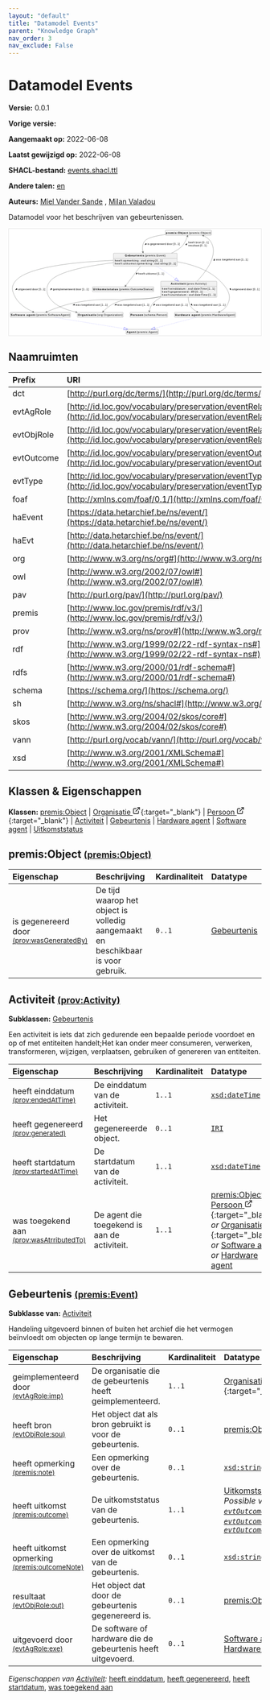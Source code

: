 ```yaml
---
layout: "default"
title: "Datamodel Events"
parent: "Knowledge Graph"
nav_order: 3
nav_exclude: False
---
```

<svg xmlns="http://www.w3.org/2000/svg" style="display: none;"><symbol id="svg-external-link" width="24" height="24" viewBox="0 0 24 24" fill="none" stroke="currentColor" stroke-width="2" stroke-linecap="round" stroke-linejoin="round" class="feather feather-external-link"><title id="svg-external-link-title">(external link)</title><path d="M18 13v6a2 2 0 0 1-2 2H5a2 2 0 0 1-2-2V8a2 2 0 0 1 2-2h6"></path><polyline points="15 3 21 3 21 9"></polyline><line x1="10" y1="14" x2="21" y2="3"></line> </symbol></svg>

Datamodel Events
====================

**Versie:** 0.0.1

**Vorige versie:** 

**Aangemaakt op:** 2022-06-08

**Laatst gewijzigd op:** 2022-06-08

**SHACL-bestand:** [events.shacl.ttl](events.shacl.ttl)

**Andere talen:**
[en](../en)

**Auteurs:**
[Miel Vander Sande](mailto:miel.vandersande@meemoo.be)
, [Milan Valadou](mailto:milan.valadou@meemoo.be)


Datamodel voor het beschrijven van gebeurtenissen.

<div class="wrap">
  <div class="zoom">
  <svg xmlns="http://www.w3.org/2000/svg" xmlns:xlink="http://www.w3.org/1999/xlink" contentStyleType="text/css" preserveAspectRatio="none" version="1.1" viewBox="0 0 1298 548" zoomAndPan="magnify"><defs/><g><a href="#premis%3AObject" target="_top" title="#premis%3AObject" xlink:actuate="onRequest" xlink:href="#premis%3AObject" xlink:show="new" xlink:title="#premis%3AObject" xlink:type="simple"><g id="elem_premis_Object"><rect codeLine="15" fill="#F1F1F1" height="26.2969" id="premis_Object" rx="3.5" ry="3.5" style="stroke:#181818;stroke-width:0.5;" width="238" x="805" y="7"/><text fill="#000000" font-family="sans-serif" font-size="14" font-weight="bold" lengthAdjust="spacing" textLength="114" x="808" y="24.9951">premis:Object</text><text fill="#000000" font-family="sans-serif" font-size="14" lengthAdjust="spacing" textLength="114" x="926" y="24.9951">(premis:Object)</text></g></a><a href="../../organization/nl#org%3AOrganization" target="_top" title="../../organization/nl#org%3AOrganization" xlink:actuate="onRequest" xlink:href="../../organization/nl#org%3AOrganization" xlink:show="new" xlink:title="../../organization/nl#org%3AOrganization" xlink:type="simple"><g id="elem_org_Organization"><rect codeLine="16" fill="#F1F1F1" height="26.2969" id="org_Organization" rx="3.5" ry="3.5" style="stroke:#181818;stroke-width:0.5;" width="236" x="352" y="429"/><text fill="#000000" font-family="sans-serif" font-size="14" font-weight="bold" lengthAdjust="spacing" textLength="95" x="355" y="446.9951">Organisatie</text><text fill="#000000" font-family="sans-serif" font-size="14" lengthAdjust="spacing" textLength="131" x="454" y="446.9951">(org:Organization)</text></g></a><a href="../../organization/nl#schema%3APerson" target="_top" title="../../organization/nl#schema%3APerson" xlink:actuate="onRequest" xlink:href="../../organization/nl#schema%3APerson" xlink:show="new" xlink:title="../../organization/nl#schema%3APerson" xlink:type="simple"><g id="elem_schema_Person"><rect codeLine="17" fill="#F1F1F1" height="26.2969" id="schema_Person" rx="3.5" ry="3.5" style="stroke:#181818;stroke-width:0.5;" width="194" x="623" y="429"/><text fill="#000000" font-family="sans-serif" font-size="14" font-weight="bold" lengthAdjust="spacing" textLength="65" x="626" y="446.9951">Persoon</text><text fill="#000000" font-family="sans-serif" font-size="14" lengthAdjust="spacing" textLength="119" x="695" y="446.9951">(schema:Person)</text></g></a><a href="#prov%3AActivity" target="_top" title="#prov%3AActivity" xlink:actuate="onRequest" xlink:href="#prov%3AActivity" xlink:show="new" xlink:title="#prov%3AActivity" xlink:type="simple"><g id="elem_prov_Activity"><rect codeLine="20" fill="#F1F1F1" height="83.1875" id="prov_Activity" rx="3.5" ry="3.5" style="stroke:#181818;stroke-width:0.5;" width="289" x="781.5" y="269"/><text fill="#000000" font-family="sans-serif" font-size="14" font-weight="bold" lengthAdjust="spacing" textLength="77" x="833.5" y="286.9951">Activiteit</text><text fill="#000000" font-family="sans-serif" font-size="14" lengthAdjust="spacing" textLength="104" x="914.5" y="286.9951">(prov:Activity)</text><line style="stroke:#181818;stroke-width:0.5;" x1="782.5" x2="1069.5" y1="295.2969" y2="295.2969"/><text fill="#000000" font-family="sans-serif" font-size="14" lengthAdjust="spacing" textLength="40" x="787.5" y="312.292">heeft</text><text fill="#000000" font-family="sans-serif" font-size="14" lengthAdjust="spacing" textLength="4" x="827.5" y="312.292"> </text><text fill="#000000" font-family="sans-serif" font-size="14" lengthAdjust="spacing" textLength="77" x="831.5" y="312.292">einddatum</text><text fill="#000000" font-family="sans-serif" font-size="14" lengthAdjust="spacing" textLength="4" x="908.5" y="312.292"> </text><text fill="#000000" font-family="sans-serif" font-size="14" lengthAdjust="spacing" textLength="5" x="912.5" y="312.292">:</text><text fill="#000000" font-family="sans-serif" font-size="14" lengthAdjust="spacing" textLength="4" x="917.5" y="312.292"> </text><text fill="#000000" font-family="sans-serif" font-size="14" font-style="italic" lengthAdjust="spacing" textLength="97" x="921.5" y="312.292">xsd:dateTime</text><text fill="#000000" font-family="sans-serif" font-size="14" lengthAdjust="spacing" textLength="4" x="1018.5" y="312.292"> </text><text fill="#000000" font-family="sans-serif" font-size="14" lengthAdjust="spacing" textLength="38" x="1022.5" y="312.292">[1..1]</text><text fill="#000000" font-family="sans-serif" font-size="14" lengthAdjust="spacing" textLength="40" x="787.5" y="328.5889">heeft</text><text fill="#000000" font-family="sans-serif" font-size="14" lengthAdjust="spacing" textLength="4" x="827.5" y="328.5889"> </text><text fill="#000000" font-family="sans-serif" font-size="14" lengthAdjust="spacing" textLength="93" x="831.5" y="328.5889">gegenereerd</text><text fill="#000000" font-family="sans-serif" font-size="14" lengthAdjust="spacing" textLength="4" x="924.5" y="328.5889"> </text><text fill="#000000" font-family="sans-serif" font-size="14" lengthAdjust="spacing" textLength="5" x="928.5" y="328.5889">:</text><text fill="#000000" font-family="sans-serif" font-size="14" lengthAdjust="spacing" textLength="4" x="933.5" y="328.5889"> </text><text fill="#000000" font-family="sans-serif" font-size="14" font-style="italic" lengthAdjust="spacing" textLength="18" x="937.5" y="328.5889">IRI</text><text fill="#000000" font-family="sans-serif" font-size="14" lengthAdjust="spacing" textLength="4" x="955.5" y="328.5889"> </text><text fill="#000000" font-family="sans-serif" font-size="14" lengthAdjust="spacing" textLength="38" x="959.5" y="328.5889">[0..1]</text><text fill="#000000" font-family="sans-serif" font-size="14" lengthAdjust="spacing" textLength="40" x="787.5" y="344.8857">heeft</text><text fill="#000000" font-family="sans-serif" font-size="14" lengthAdjust="spacing" textLength="4" x="827.5" y="344.8857"> </text><text fill="#000000" font-family="sans-serif" font-size="14" lengthAdjust="spacing" textLength="81" x="831.5" y="344.8857">startdatum</text><text fill="#000000" font-family="sans-serif" font-size="14" lengthAdjust="spacing" textLength="4" x="912.5" y="344.8857"> </text><text fill="#000000" font-family="sans-serif" font-size="14" lengthAdjust="spacing" textLength="5" x="916.5" y="344.8857">:</text><text fill="#000000" font-family="sans-serif" font-size="14" lengthAdjust="spacing" textLength="4" x="921.5" y="344.8857"> </text><text fill="#000000" font-family="sans-serif" font-size="14" font-style="italic" lengthAdjust="spacing" textLength="97" x="925.5" y="344.8857">xsd:dateTime</text><text fill="#000000" font-family="sans-serif" font-size="14" lengthAdjust="spacing" textLength="4" x="1022.5" y="344.8857"> </text><text fill="#000000" font-family="sans-serif" font-size="14" lengthAdjust="spacing" textLength="38" x="1026.5" y="344.8857">[1..1]</text></g></a><a href="#premis%3AEvent" target="_top" title="#premis%3AEvent" xlink:actuate="onRequest" xlink:href="#premis%3AEvent" xlink:show="new" xlink:title="#premis%3AEvent" xlink:type="simple"><g id="elem_premis_Event"><rect codeLine="19" fill="#F1F1F1" height="66.8906" id="premis_Event" rx="3.5" ry="3.5" style="stroke:#181818;stroke-width:0.5;" width="328" x="538" y="125"/><text fill="#000000" font-family="sans-serif" font-size="14" font-weight="bold" lengthAdjust="spacing" textLength="98" x="597.5" y="142.9951">Gebeurtenis</text><text fill="#000000" font-family="sans-serif" font-size="14" lengthAdjust="spacing" textLength="107" x="699.5" y="142.9951">(premis:Event)</text><line style="stroke:#181818;stroke-width:0.5;" x1="539" x2="865" y1="151.2969" y2="151.2969"/><text fill="#000000" font-family="sans-serif" font-size="14" lengthAdjust="spacing" textLength="40" x="544" y="168.292">heeft</text><text fill="#000000" font-family="sans-serif" font-size="14" lengthAdjust="spacing" textLength="4" x="584" y="168.292"> </text><text fill="#000000" font-family="sans-serif" font-size="14" lengthAdjust="spacing" textLength="79" x="588" y="168.292">opmerking</text><text fill="#000000" font-family="sans-serif" font-size="14" lengthAdjust="spacing" textLength="4" x="667" y="168.292"> </text><text fill="#000000" font-family="sans-serif" font-size="14" lengthAdjust="spacing" textLength="5" x="671" y="168.292">:</text><text fill="#000000" font-family="sans-serif" font-size="14" lengthAdjust="spacing" textLength="4" x="676" y="168.292"> </text><text fill="#000000" font-family="sans-serif" font-size="14" font-style="italic" lengthAdjust="spacing" textLength="69" x="680" y="168.292">xsd:string</text><text fill="#000000" font-family="sans-serif" font-size="14" lengthAdjust="spacing" textLength="4" x="749" y="168.292"> </text><text fill="#000000" font-family="sans-serif" font-size="14" lengthAdjust="spacing" textLength="38" x="753" y="168.292">[0..1]</text><text fill="#000000" font-family="sans-serif" font-size="14" lengthAdjust="spacing" textLength="40" x="544" y="184.5889">heeft</text><text fill="#000000" font-family="sans-serif" font-size="14" lengthAdjust="spacing" textLength="4" x="584" y="184.5889"> </text><text fill="#000000" font-family="sans-serif" font-size="14" lengthAdjust="spacing" textLength="65" x="588" y="184.5889">uitkomst</text><text fill="#000000" font-family="sans-serif" font-size="14" lengthAdjust="spacing" textLength="4" x="653" y="184.5889"> </text><text fill="#000000" font-family="sans-serif" font-size="14" lengthAdjust="spacing" textLength="79" x="657" y="184.5889">opmerking</text><text fill="#000000" font-family="sans-serif" font-size="14" lengthAdjust="spacing" textLength="4" x="736" y="184.5889"> </text><text fill="#000000" font-family="sans-serif" font-size="14" lengthAdjust="spacing" textLength="5" x="740" y="184.5889">:</text><text fill="#000000" font-family="sans-serif" font-size="14" lengthAdjust="spacing" textLength="4" x="745" y="184.5889"> </text><text fill="#000000" font-family="sans-serif" font-size="14" font-style="italic" lengthAdjust="spacing" textLength="69" x="749" y="184.5889">xsd:string</text><text fill="#000000" font-family="sans-serif" font-size="14" lengthAdjust="spacing" textLength="4" x="818" y="184.5889"> </text><text fill="#000000" font-family="sans-serif" font-size="14" lengthAdjust="spacing" textLength="38" x="822" y="184.5889">[0..1]</text></g></a><a href="#premis%3AHardwareAgent" target="_top" title="#premis%3AHardwareAgent" xlink:actuate="onRequest" xlink:href="#premis%3AHardwareAgent" xlink:show="new" xlink:title="#premis%3AHardwareAgent" xlink:type="simple"><g id="elem_premis_HardwareAgent"><rect codeLine="21" fill="#F1F1F1" height="26.2969" id="premis_HardwareAgent" rx="3.5" ry="3.5" style="stroke:#181818;stroke-width:0.5;" width="315" x="852.5" y="429"/><text fill="#000000" font-family="sans-serif" font-size="14" font-weight="bold" lengthAdjust="spacing" textLength="129" x="855.5" y="446.9951">Hardware agent</text><text fill="#000000" font-family="sans-serif" font-size="14" lengthAdjust="spacing" textLength="176" x="988.5" y="446.9951">(premis:HardwareAgent)</text></g></a><a href="#premis%3AAgent" target="_top" title="#premis%3AAgent" xlink:actuate="onRequest" xlink:href="#premis%3AAgent" xlink:show="new" xlink:title="#premis%3AAgent" xlink:type="simple"><g id="elem_premis_Agent"><rect codeLine="24" fill="#F1F1F1" height="26.2969" id="premis_Agent" rx="3.5" ry="3.5" style="stroke:#181818;stroke-width:0.5;" width="167" x="602.5" y="516"/><text fill="#000000" font-family="sans-serif" font-size="14" font-weight="bold" lengthAdjust="spacing" textLength="48" x="605.5" y="533.9951">Agent</text><text fill="#000000" font-family="sans-serif" font-size="14" lengthAdjust="spacing" textLength="109" x="657.5" y="533.9951">(premis:Agent)</text></g></a><a href="#premis%3ASoftwareAgent" target="_top" title="#premis%3ASoftwareAgent" xlink:actuate="onRequest" xlink:href="#premis%3ASoftwareAgent" xlink:show="new" xlink:title="#premis%3ASoftwareAgent" xlink:type="simple"><g id="elem_premis_SoftwareAgent"><rect codeLine="23" fill="#F1F1F1" height="26.2969" id="premis_SoftwareAgent" rx="3.5" ry="3.5" style="stroke:#181818;stroke-width:0.5;" width="310" x="7" y="429"/><text fill="#000000" font-family="sans-serif" font-size="14" font-weight="bold" lengthAdjust="spacing" textLength="126" x="10" y="446.9951">Software agent</text><text fill="#000000" font-family="sans-serif" font-size="14" lengthAdjust="spacing" textLength="174" x="140" y="446.9951">(premis:SoftwareAgent)</text></g></a><a href="#premis%3AOutcomeStatus" target="_top" title="#premis%3AOutcomeStatus" xlink:actuate="onRequest" xlink:href="#premis%3AOutcomeStatus" xlink:show="new" xlink:title="#premis%3AOutcomeStatus" xlink:type="simple"><g id="elem_premis_OutcomeStatus"><rect codeLine="25" fill="#F1F1F1" height="26.2969" id="premis_OutcomeStatus" rx="3.5" ry="3.5" style="stroke:#181818;stroke-width:0.5;" width="316" x="430" y="297.5"/><text fill="#000000" font-family="sans-serif" font-size="14" font-weight="bold" lengthAdjust="spacing" textLength="129" x="433" y="315.4951">Uitkomststatus</text><text fill="#000000" font-family="sans-serif" font-size="14" lengthAdjust="spacing" textLength="177" x="566" y="315.4951">(premis:OutcomeStatus)</text></g></a><g id="link_premis_Object_premis_Event"><path codeLine="28" d="M804.936,29.548 C758.664,35.567 713.314,45.767 699,63 C686.25,78.351 686.286,100.433 689.84,119.391 " fill="none" id="premis_Object-to-premis_Event" style="stroke:#454645;stroke-width:1.0;"/><polygon fill="#454645" points="690.927,124.648,693.0212,115.0244,689.9143,119.7516,685.187,116.6447,690.927,124.648" style="stroke:#454645;stroke-width:1.0;"/><polygon fill="#000000" points="700.0586,82.143,708.997,78.8941,705.3803,74.2607,700.0586,82.143" style="stroke:#000000;stroke-width:1.0;"/><text fill="#000000" font-family="sans-serif" font-size="13" lengthAdjust="spacing" textLength="10" x="713" y="83.5669">is</text><text fill="#000000" font-family="sans-serif" font-size="13" lengthAdjust="spacing" textLength="4" x="723" y="83.5669"> </text><text fill="#000000" font-family="sans-serif" font-size="13" lengthAdjust="spacing" textLength="82" x="727" y="83.5669">gegenereerd</text><text fill="#000000" font-family="sans-serif" font-size="13" lengthAdjust="spacing" textLength="4" x="809" y="83.5669"> </text><text fill="#000000" font-family="sans-serif" font-size="13" lengthAdjust="spacing" textLength="29" x="813" y="83.5669">door</text><text fill="#000000" font-family="sans-serif" font-size="13" lengthAdjust="spacing" textLength="4" x="842" y="83.5669"> </text><text fill="#000000" font-family="sans-serif" font-size="13" lengthAdjust="spacing" textLength="34" x="846" y="83.5669">[0..1]</text></g><g id="link_premis_Event_premis_Object"><path codeLine="52" d="M836.866,124.823 C854.216,116.906 870.838,107.109 885,95 C902.705,79.861 913.534,54.641 919.153,37.916 " fill="none" id="premis_Event-to-premis_Object" style="stroke:#454645;stroke-width:1.0;"/><polygon fill="#454645" points="920.732,33.019,914.1632,40.3573,919.1977,37.7778,921.7772,42.8122,920.732,33.019" style="stroke:#454645;stroke-width:1.0;"/><polygon fill="#000000" points="917.4377,75.5021,909.0847,80.0495,913.3529,84.0908,917.4377,75.5021" style="stroke:#000000;stroke-width:1.0;"/><text fill="#000000" font-family="sans-serif" font-size="13" lengthAdjust="spacing" textLength="34" x="923" y="76.0669">heeft</text><text fill="#000000" font-family="sans-serif" font-size="13" lengthAdjust="spacing" textLength="4" x="957" y="76.0669"> </text><text fill="#000000" font-family="sans-serif" font-size="13" lengthAdjust="spacing" textLength="29" x="961" y="76.0669">bron</text><text fill="#000000" font-family="sans-serif" font-size="13" lengthAdjust="spacing" textLength="4" x="990" y="76.0669"> </text><text fill="#000000" font-family="sans-serif" font-size="13" lengthAdjust="spacing" textLength="34" x="994" y="76.0669">[0..1]</text><text fill="#000000" font-family="sans-serif" font-size="13" lengthAdjust="spacing" textLength="57" x="923" y="91.1997">resultaat</text><text fill="#000000" font-family="sans-serif" font-size="13" lengthAdjust="spacing" textLength="4" x="980" y="91.1997"> </text><text fill="#000000" font-family="sans-serif" font-size="13" lengthAdjust="spacing" textLength="34" x="984" y="91.1997">[0..1]</text></g><g id="link_prov_Activity_org_Organization"><path codeLine="39" d="M781.312,348.306 C775.137,349.606 769.013,350.845 763,352 C666.523,370.538 634.31,343.325 544,382 C520.806,391.933 498.811,411.179 484.922,424.991 " fill="none" id="prov_Activity-to-org_Organization" style="stroke:#454645;stroke-width:1.0;"/><polygon fill="#454645" points="481.226,428.73,490.3982,425.1425,484.7415,425.1745,484.7095,419.5178,481.226,428.73" style="stroke:#454645;stroke-width:1.0;"/><polygon fill="#000000" points="544.1594,391.8188,553.6523,392.3984,552.18,386.7079,544.1594,391.8188" style="stroke:#000000;stroke-width:1.0;"/><text fill="#000000" font-family="sans-serif" font-size="13" lengthAdjust="spacing" textLength="26" x="558" y="395.0669">was</text><text fill="#000000" font-family="sans-serif" font-size="13" lengthAdjust="spacing" textLength="4" x="584" y="395.0669"> </text><text fill="#000000" font-family="sans-serif" font-size="13" lengthAdjust="spacing" textLength="68" x="588" y="395.0669">toegekend</text><text fill="#000000" font-family="sans-serif" font-size="13" lengthAdjust="spacing" textLength="4" x="656" y="395.0669"> </text><text fill="#000000" font-family="sans-serif" font-size="13" lengthAdjust="spacing" textLength="24" x="660" y="395.0669">aan</text><text fill="#000000" font-family="sans-serif" font-size="13" lengthAdjust="spacing" textLength="4" x="684" y="395.0669"> </text><text fill="#000000" font-family="sans-serif" font-size="13" lengthAdjust="spacing" textLength="34" x="688" y="395.0669">[1..1]</text></g><g id="link_prov_Activity_premis_HardwareAgent"><path codeLine="40" d="M923.05,352.051 C923.75,367.828 926.977,385.353 936,399 C943.982,411.072 956.692,420.056 969.342,426.546 " fill="none" id="prov_Activity-to-premis_HardwareAgent" style="stroke:#454645;stroke-width:1.0;"/><polygon fill="#454645" points="973.991,428.826,967.671,421.2724,969.5016,426.6249,964.1491,428.4555,973.991,428.826" style="stroke:#454645;stroke-width:1.0;"/><polygon fill="#000000" points="943.639,394.8132,941.3612,385.5795,936.3688,388.6818,943.639,394.8132" style="stroke:#000000;stroke-width:1.0;"/><text fill="#000000" font-family="sans-serif" font-size="13" lengthAdjust="spacing" textLength="26" x="950" y="395.0669">was</text><text fill="#000000" font-family="sans-serif" font-size="13" lengthAdjust="spacing" textLength="4" x="976" y="395.0669"> </text><text fill="#000000" font-family="sans-serif" font-size="13" lengthAdjust="spacing" textLength="68" x="980" y="395.0669">toegekend</text><text fill="#000000" font-family="sans-serif" font-size="13" lengthAdjust="spacing" textLength="4" x="1048" y="395.0669"> </text><text fill="#000000" font-family="sans-serif" font-size="13" lengthAdjust="spacing" textLength="24" x="1052" y="395.0669">aan</text><text fill="#000000" font-family="sans-serif" font-size="13" lengthAdjust="spacing" textLength="4" x="1076" y="395.0669"> </text><text fill="#000000" font-family="sans-serif" font-size="13" lengthAdjust="spacing" textLength="34" x="1080" y="395.0669">[1..1]</text></g><g id="link_prov_Activity_premis_Object"><path codeLine="41" d="M968.893,268.707 C1017.13,217.773 1083.08,129.284 1037,63 C1028.09,50.185 1014.79,41.272 1000.398,35.075 " fill="none" id="prov_Activity-to-premis_Object" style="stroke:#454645;stroke-width:1.0;"/><polygon fill="#454645" points="995.483,33.076,1002.3121,40.1728,1000.1144,34.9603,1005.3269,32.7626,995.483,33.076" style="stroke:#454645;stroke-width:1.0;"/><polygon fill="#000000" points="1057.6682,153.6113,1053.5469,162.1825,1059.372,162.968,1057.6682,153.6113" style="stroke:#000000;stroke-width:1.0;"/><text fill="#000000" font-family="sans-serif" font-size="13" lengthAdjust="spacing" textLength="26" x="1066" y="163.0669">was</text><text fill="#000000" font-family="sans-serif" font-size="13" lengthAdjust="spacing" textLength="4" x="1092" y="163.0669"> </text><text fill="#000000" font-family="sans-serif" font-size="13" lengthAdjust="spacing" textLength="68" x="1096" y="163.0669">toegekend</text><text fill="#000000" font-family="sans-serif" font-size="13" lengthAdjust="spacing" textLength="4" x="1164" y="163.0669"> </text><text fill="#000000" font-family="sans-serif" font-size="13" lengthAdjust="spacing" textLength="24" x="1168" y="163.0669">aan</text><text fill="#000000" font-family="sans-serif" font-size="13" lengthAdjust="spacing" textLength="4" x="1192" y="163.0669"> </text><text fill="#000000" font-family="sans-serif" font-size="13" lengthAdjust="spacing" textLength="34" x="1196" y="163.0669">[1..1]</text></g><g id="link_prov_Activity_premis_SoftwareAgent"><path codeLine="42" d="M781.402,348.818 C775.202,349.978 769.049,351.047 763,352 C572.007,382.093 518.328,342.771 329,382 C280.356,392.079 226.6,412.934 193.556,426.95 " fill="none" id="prov_Activity-to-premis_SoftwareAgent" style="stroke:#454645;stroke-width:1.0;"/><polygon fill="#454645" points="188.834,428.966,198.6818,429.1091,193.4321,427.0019,195.5393,421.7522,188.834,428.966" style="stroke:#454645;stroke-width:1.0;"/><polygon fill="#000000" points="329.0436,391.2252,338.397,392.9468,337.6226,387.1201,329.0436,391.2252" style="stroke:#000000;stroke-width:1.0;"/><text fill="#000000" font-family="sans-serif" font-size="13" lengthAdjust="spacing" textLength="26" x="343" y="395.0669">was</text><text fill="#000000" font-family="sans-serif" font-size="13" lengthAdjust="spacing" textLength="4" x="369" y="395.0669"> </text><text fill="#000000" font-family="sans-serif" font-size="13" lengthAdjust="spacing" textLength="68" x="373" y="395.0669">toegekend</text><text fill="#000000" font-family="sans-serif" font-size="13" lengthAdjust="spacing" textLength="4" x="441" y="395.0669"> </text><text fill="#000000" font-family="sans-serif" font-size="13" lengthAdjust="spacing" textLength="24" x="445" y="395.0669">aan</text><text fill="#000000" font-family="sans-serif" font-size="13" lengthAdjust="spacing" textLength="4" x="469" y="395.0669"> </text><text fill="#000000" font-family="sans-serif" font-size="13" lengthAdjust="spacing" textLength="34" x="473" y="395.0669">[1..1]</text></g><g id="link_prov_Activity_schema_Person"><path codeLine="43" d="M782.329,352.141 C767.537,360.366 753.679,370.216 742,382 C730.859,393.242 725.283,410.639 722.541,423.634 " fill="none" id="prov_Activity-to-schema_Person" style="stroke:#454645;stroke-width:1.0;"/><polygon fill="#454645" points="721.592,428.551,727.2247,420.4719,722.5393,423.6416,719.3696,418.9562,721.592,428.551" style="stroke:#454645;stroke-width:1.0;"/><polygon fill="#000000" points="743.7924,394.402,751.8495,389.3488,747.3405,385.578,743.7924,394.402" style="stroke:#000000;stroke-width:1.0;"/><text fill="#000000" font-family="sans-serif" font-size="13" lengthAdjust="spacing" textLength="26" x="756" y="395.0669">was</text><text fill="#000000" font-family="sans-serif" font-size="13" lengthAdjust="spacing" textLength="4" x="782" y="395.0669"> </text><text fill="#000000" font-family="sans-serif" font-size="13" lengthAdjust="spacing" textLength="68" x="786" y="395.0669">toegekend</text><text fill="#000000" font-family="sans-serif" font-size="13" lengthAdjust="spacing" textLength="4" x="854" y="395.0669"> </text><text fill="#000000" font-family="sans-serif" font-size="13" lengthAdjust="spacing" textLength="24" x="858" y="395.0669">aan</text><text fill="#000000" font-family="sans-serif" font-size="13" lengthAdjust="spacing" textLength="4" x="882" y="395.0669"> </text><text fill="#000000" font-family="sans-serif" font-size="13" lengthAdjust="spacing" textLength="34" x="886" y="395.0669">[1..1]</text></g><g id="link_premis_Event_prov_Activity"><path codeLine="46" d="M759.023,192.079 C774.759,201.437 791.706,211.86 807,222 C823.418,232.885 840.697,245.116 856.843,256.905 " fill="none" id="premis_Event-to-prov_Activity" style="stroke:#0000FF;stroke-width:1.0;stroke-dasharray:1.0,3.0;"/><polygon fill="none" points="861.238,251.449,873.175,268.956,852.926,262.714,861.238,251.449" style="stroke:#0000FF;stroke-width:1.0;"/></g><g id="link_premis_Event_org_Organization"><path codeLine="50" d="M537.715,174.374 C411.668,189.589 252.571,218.363 212,269 C173.393,317.187 206.273,370.408 261,399 C287.28,412.73 317.581,421.98 346.811,428.209 " fill="none" id="premis_Event-to-org_Organization" style="stroke:#454645;stroke-width:1.0;"/><polygon fill="#454645" points="351.873,429.26,343.8748,423.5129,346.9775,428.2429,342.2475,431.3456,351.873,429.26" style="stroke:#454645;stroke-width:1.0;"/><polygon fill="#000000" points="213.9947,314.5624,221.7801,309.1,217.0826,305.5671,213.9947,314.5624" style="stroke:#000000;stroke-width:1.0;"/><text fill="#000000" font-family="sans-serif" font-size="13" lengthAdjust="spacing" textLength="114" x="226" y="315.0669">geimplementeerd</text><text fill="#000000" font-family="sans-serif" font-size="13" lengthAdjust="spacing" textLength="4" x="340" y="315.0669"> </text><text fill="#000000" font-family="sans-serif" font-size="13" lengthAdjust="spacing" textLength="29" x="344" y="315.0669">door</text><text fill="#000000" font-family="sans-serif" font-size="13" lengthAdjust="spacing" textLength="4" x="373" y="315.0669"> </text><text fill="#000000" font-family="sans-serif" font-size="13" lengthAdjust="spacing" textLength="34" x="377" y="315.0669">[1..1]</text></g><g id="link_premis_Event_premis_HardwareAgent"><path codeLine="51" d="M866.151,169.6 C942.865,182.566 1029.89,210.38 1088,269 C1129.82,311.182 1152.61,350.027 1119,399 C1110.18,411.844 1096.85,420.762 1082.49,426.953 " fill="none" id="premis_Event-to-premis_HardwareAgent" style="stroke:#454645;stroke-width:1.0;"/><polygon fill="#454645" points="1077.59,428.949,1087.434,429.2598,1082.2209,427.0635,1084.4172,421.8504,1077.59,428.949" style="stroke:#454645;stroke-width:1.0;"/><polygon fill="#000000" points="1144.2174,314.3937,1140.6467,305.5789,1136.1474,309.3612,1144.2174,314.3937" style="stroke:#000000;stroke-width:1.0;"/><text fill="#000000" font-family="sans-serif" font-size="13" lengthAdjust="spacing" textLength="69" x="1150" y="315.0669">uitgevoerd</text><text fill="#000000" font-family="sans-serif" font-size="13" lengthAdjust="spacing" textLength="4" x="1219" y="315.0669"> </text><text fill="#000000" font-family="sans-serif" font-size="13" lengthAdjust="spacing" textLength="29" x="1223" y="315.0669">door</text><text fill="#000000" font-family="sans-serif" font-size="13" lengthAdjust="spacing" textLength="4" x="1252" y="315.0669"> </text><text fill="#000000" font-family="sans-serif" font-size="13" lengthAdjust="spacing" textLength="34" x="1256" y="315.0669">[0..1]</text></g><g id="link_premis_Event_premis_OutcomeStatus"><path codeLine="53" d="M677.264,192.048 C653.591,223.196 618.848,268.911 600.468,293.095 " fill="none" id="premis_Event-to-premis_OutcomeStatus" style="stroke:#454645;stroke-width:1.0;"/><polygon fill="#454645" points="597.233,297.352,605.8641,292.6081,600.259,293.3716,599.4955,287.7665,597.233,297.352" style="stroke:#454645;stroke-width:1.0;"/><polygon fill="#000000" points="653.9746,234.5472,661.7875,229.1242,657.1078,225.5676,653.9746,234.5472" style="stroke:#000000;stroke-width:1.0;"/><text fill="#000000" font-family="sans-serif" font-size="13" lengthAdjust="spacing" textLength="34" x="666" y="235.0669">heeft</text><text fill="#000000" font-family="sans-serif" font-size="13" lengthAdjust="spacing" textLength="4" x="700" y="235.0669"> </text><text fill="#000000" font-family="sans-serif" font-size="13" lengthAdjust="spacing" textLength="56" x="704" y="235.0669">uitkomst</text><text fill="#000000" font-family="sans-serif" font-size="13" lengthAdjust="spacing" textLength="4" x="760" y="235.0669"> </text><text fill="#000000" font-family="sans-serif" font-size="13" lengthAdjust="spacing" textLength="34" x="764" y="235.0669">[1..1]</text></g><g id="link_premis_Event_premis_SoftwareAgent"><path codeLine="54" d="M537.605,162.272 C360.17,169.231 94.6146,192.537 33,269 C9.8541,297.724 15.8533,319.338 33,352 C52.148,388.474 93.7669,412.935 124.58,426.835 " fill="none" id="premis_Event-to-premis_SoftwareAgent" style="stroke:#454645;stroke-width:1.0;"/><polygon fill="#454645" points="129.428,428.975,122.8109,421.6802,124.8541,426.9552,119.5792,428.9984,129.428,428.975" style="stroke:#454645;stroke-width:1.0;"/><polygon fill="#000000" points="33.7897,313.2633,42.9914,310.8593,39.821,305.9098,33.7897,313.2633" style="stroke:#000000;stroke-width:1.0;"/><text fill="#000000" font-family="sans-serif" font-size="13" lengthAdjust="spacing" textLength="69" x="47" y="315.0669">uitgevoerd</text><text fill="#000000" font-family="sans-serif" font-size="13" lengthAdjust="spacing" textLength="4" x="116" y="315.0669"> </text><text fill="#000000" font-family="sans-serif" font-size="13" lengthAdjust="spacing" textLength="29" x="120" y="315.0669">door</text><text fill="#000000" font-family="sans-serif" font-size="13" lengthAdjust="spacing" textLength="4" x="149" y="315.0669"> </text><text fill="#000000" font-family="sans-serif" font-size="13" lengthAdjust="spacing" textLength="34" x="153" y="315.0669">[0..1]</text></g><g id="link_premis_HardwareAgent_premis_Agent"><path codeLine="57" d="M963.923,455.0882 C908.394,469.6559 814.706,494.2346 751.634,510.7813 " fill="none" id="premis_HardwareAgent-to-premis_Agent" style="stroke:#0000FF;stroke-width:1.0;stroke-dasharray:1.0,3.0;"/><polygon fill="none" points="753.04,517.6492,731.918,515.9535,749.487,504.1074,753.04,517.6492" style="stroke:#0000FF;stroke-width:1.0;"/></g><g id="link_premis_SoftwareAgent_premis_Agent"><path codeLine="60" d="M236.242,455.0431 C329.579,470.1837 489.893,496.1888 591.778,512.7159 " fill="none" id="premis_SoftwareAgent-to-premis_Agent" style="stroke:#0000FF;stroke-width:1.0;stroke-dasharray:1.0,3.0;"/><polygon fill="none" points="593.03,505.8274,611.651,515.9396,590.788,519.6467,593.03,505.8274" style="stroke:#0000FF;stroke-width:1.0;"/></g></g></svg>
  </div>
</div>

## Naamruimten

| Prefix | URI      |
| :----- | :------- |
| dct     | [http://purl.org/dc/terms/](http://purl.org/dc/terms/) |
| evtAgRole     | [http://id.loc.gov/vocabulary/preservation/eventRelatedAgentRole/](http://id.loc.gov/vocabulary/preservation/eventRelatedAgentRole/) |
| evtObjRole     | [http://id.loc.gov/vocabulary/preservation/eventRelatedObjectRole/](http://id.loc.gov/vocabulary/preservation/eventRelatedObjectRole/) |
| evtOutcome     | [http://id.loc.gov/vocabulary/preservation/eventOutcome/](http://id.loc.gov/vocabulary/preservation/eventOutcome/) |
| evtType     | [http://id.loc.gov/vocabulary/preservation/eventType](http://id.loc.gov/vocabulary/preservation/eventType) |
| foaf     | [http://xmlns.com/foaf/0.1/](http://xmlns.com/foaf/0.1/) |
| haEvent     | [https://data.hetarchief.be/ns/event/](https://data.hetarchief.be/ns/event/) |
| haEvt     | [http://data.hetarchief.be/ns/event/](http://data.hetarchief.be/ns/event/) |
| org     | [http://www.w3.org/ns/org#](http://www.w3.org/ns/org#) |
| owl     | [http://www.w3.org/2002/07/owl#](http://www.w3.org/2002/07/owl#) |
| pav     | [http://purl.org/pav/](http://purl.org/pav/) |
| premis     | [http://www.loc.gov/premis/rdf/v3/](http://www.loc.gov/premis/rdf/v3/) |
| prov     | [http://www.w3.org/ns/prov#](http://www.w3.org/ns/prov#) |
| rdf     | [http://www.w3.org/1999/02/22-rdf-syntax-ns#](http://www.w3.org/1999/02/22-rdf-syntax-ns#) |
| rdfs     | [http://www.w3.org/2000/01/rdf-schema#](http://www.w3.org/2000/01/rdf-schema#) |
| schema     | [https://schema.org/](https://schema.org/) |
| sh     | [http://www.w3.org/ns/shacl#](http://www.w3.org/ns/shacl#) |
| skos     | [http://www.w3.org/2004/02/skos/core#](http://www.w3.org/2004/02/skos/core#) |
| vann     | [http://purl.org/vocab/vann/](http://purl.org/vocab/vann/) |
| xsd     | [http://www.w3.org/2001/XMLSchema#](http://www.w3.org/2001/XMLSchema#) |

## Klassen & Eigenschappen

**Klassen:** 
 [premis:Object](#premis%3AObject) |  [Organisatie <svg class="svg-external-link" viewBox="0 0 24 24" aria-labelledby="svg-external-link-title"><use xlink:href="#svg-external-link"></use></svg>](../../organization/nl#org%3AOrganization){:target="_blank"} |  [Persoon <svg class="svg-external-link" viewBox="0 0 24 24" aria-labelledby="svg-external-link-title"><use xlink:href="#svg-external-link"></use></svg>](../../organization/nl#schema%3APerson){:target="_blank"} |  [Activiteit](#prov%3AActivity) |  [Gebeurtenis](#premis%3AEvent) |  [Hardware agent](#premis%3AHardwareAgent) |  [Software agent](#premis%3ASoftwareAgent) |  [Uitkomststatus](#premis%3AOutcomeStatus)
## <a id="premis%3AObject"></a>premis:Object <small>[(premis:Object)](http://www.loc.gov/premis/rdf/v3/Object)</small>




| Eigenschap | Beschrijving | Kardinaliteit | Datatype |
| :------ | :---------- | :---------- | :------- |
| <a id='prov%3AwasGeneratedBy'></a>is gegenereerd door <br> <small>[(prov:wasGeneratedBy)](http://www.w3.org/ns/prov#wasGeneratedBy)</small> | De tijd waarop het object is volledig aangemaakt en beschikbaar is voor gebruik. | `0..1` | [Gebeurtenis](#premis%3AEvent)  |

## <a id="prov%3AActivity"></a>Activiteit <small>[(prov:Activity)](http://www.w3.org/ns/prov#Activity)</small>


**Subklassen:** 
[Gebeurtenis](#premis%3AEvent)

Een activiteit is iets dat zich gedurende een bepaalde periode voordoet en op of met entiteiten handelt;Het kan onder meer consumeren, verwerken, transformeren, wijzigen, verplaatsen, gebruiken of genereren van entiteiten.

| Eigenschap | Beschrijving | Kardinaliteit | Datatype |
| :------ | :---------- | :---------- | :------- |
| <a id='prov%3AendedAtTime'></a>heeft einddatum <br> <small>[(prov:endedAtTime)](http://www.w3.org/ns/prov#endedAtTime)</small> | De einddatum van de activiteit. | `1..1` | [`xsd:dateTime`](http://www.w3.org/2001/XMLSchema#dateTime)  |
| <a id='prov%3Agenerated'></a>heeft gegenereerd <br> <small>[(prov:generated)](http://www.w3.org/ns/prov#generated)</small> | Het gegenereerde object. | `0..1` | [`IRI`](https://www.rfc-editor.org/rfc/rfc3987.txt)  |
| <a id='prov%3AstartedAtTime'></a>heeft startdatum <br> <small>[(prov:startedAtTime)](http://www.w3.org/ns/prov#startedAtTime)</small> | De startdatum van de activiteit. | `1..1` | [`xsd:dateTime`](http://www.w3.org/2001/XMLSchema#dateTime)  |
| <a id='prov%3AwasAtrributedTo'></a>was toegekend aan <br> <small>[(prov:wasAtrributedTo)](http://www.w3.org/ns/prov#wasAtrributedTo)</small> | De agent die toegekend is aan de activiteit. | `1..1` | [premis:Object](#premis%3AObject) _or_ [Persoon <svg class="svg-external-link" viewBox="0 0 24 24" aria-labelledby="svg-external-link-title"><use xlink:href="#svg-external-link"></use></svg>](../../organization/nl#schema%3APerson){:target="_blank"} _or_ [Organisatie <svg class="svg-external-link" viewBox="0 0 24 24" aria-labelledby="svg-external-link-title"><use xlink:href="#svg-external-link"></use></svg>](../../organization/nl#org%3AOrganization){:target="_blank"} _or_ [Software agent](#premis%3ASoftwareAgent) _or_ [Hardware agent](#premis%3AHardwareAgent)  |

## <a id="premis%3AEvent"></a>Gebeurtenis <small>[(premis:Event)](http://www.loc.gov/premis/rdf/v3/Event)</small>


**Subklasse van:** 
[Activiteit](#prov%3AActivity)

Handeling uitgevoerd binnen of buiten het archief die het vermogen beïnvloedt om objecten op lange termijn te bewaren.

| Eigenschap | Beschrijving | Kardinaliteit | Datatype |
| :------ | :---------- | :---------- | :------- |
| <a id='evtAgRole%3Aimp'></a>geimplementeerd door <br> <small>[(evtAgRole:imp)](http://id.loc.gov/vocabulary/preservation/eventRelatedAgentRole/imp)</small> | De organisatie die de gebeurtenis heeft geimplementeerd. | `1..1` | [Organisatie <svg class="svg-external-link" viewBox="0 0 24 24" aria-labelledby="svg-external-link-title"><use xlink:href="#svg-external-link"></use></svg>](../../organization/nl#org%3AOrganization){:target="_blank"}  |
| <a id='evtObjRole%3Asou'></a>heeft bron <br> <small>[(evtObjRole:sou)](http://id.loc.gov/vocabulary/preservation/eventRelatedObjectRole/sou)</small> | Het object dat als bron gebruikt is voor de gebeurtenis. | `0..1` | [premis:Object](#premis%3AObject)  |
| <a id='premis%3Anote'></a>heeft opmerking <br> <small>[(premis:note)](http://www.loc.gov/premis/rdf/v3/note)</small> | Een opmerking over de gebeurtenis. | `0..1` | [`xsd:string`](http://www.w3.org/2001/XMLSchema#string)  |
| <a id='premis%3Aoutcome'></a>heeft uitkomst <br> <small>[(premis:outcome)](http://www.loc.gov/premis/rdf/v3/outcome)</small> | De uitkomststatus van de gebeurtenis. | `1..1` | [Uitkomststatus](#premis%3AOutcomeStatus) <br>_Possible values: [`evtOutcome:fai`](http://id.loc.gov/vocabulary/preservation/eventOutcome/fai), [`evtOutcome:suc`](http://id.loc.gov/vocabulary/preservation/eventOutcome/suc), [`evtOutcome:war`](http://id.loc.gov/vocabulary/preservation/eventOutcome/war)_ |
| <a id='premis%3AoutcomeNote'></a>heeft uitkomst opmerking <br> <small>[(premis:outcomeNote)](http://www.loc.gov/premis/rdf/v3/outcomeNote)</small> | Een opmerking over de uitkomst van de gebeurtenis. | `0..1` | [`xsd:string`](http://www.w3.org/2001/XMLSchema#string)  |
| <a id='evtObjRole%3Aout'></a>resultaat <br> <small>[(evtObjRole:out)](http://id.loc.gov/vocabulary/preservation/eventRelatedObjectRole/out)</small> | Het object dat door de gebeurtenis gegenereerd is. | `0..1` | [premis:Object](#premis%3AObject)  |
| <a id='evtAgRole%3Aexe'></a>uitgevoerd door <br> <small>[(evtAgRole:exe)](http://id.loc.gov/vocabulary/preservation/eventRelatedAgentRole/exe)</small> | De software of hardware die de gebeurtenis heeft uitgevoerd. | `0..1` | [Software agent](#premis%3ASoftwareAgent) _or_ [Hardware agent](#premis%3AHardwareAgent)  |

_Eigenschappen van [Activiteit](#prov%3AActivity):_  [heeft einddatum](#prov%3AendedAtTime),  [heeft gegenereerd](#prov%3Agenerated),  [heeft startdatum](#prov%3AstartedAtTime),  [was toegekend aan](#prov%3AwasAtrributedTo)


<style>
.zoom > svg {
    width: 100%;
    height: auto;
    background-color: #fff;
}

.zoom > svg text{
   -webkit-user-select: none;
   -moz-user-select: none;
   -ms-user-select: none;
   user-select: none;
}

.wrap {
  overflow: hidden;
  border: 1px solid #E6E6E6;
}

.zoom {
  position: relative;
}

.zoom:hover {
  transform: scale(2.0); cursor: grab;
}
.svg-external-link {
  width: 16px;
  height: 16px;
}
</style>
<script>
var svg = document.querySelector('svg[zoomAndPan="magnify"]');
var zoomDiv = document.querySelector('.zoom');
zoomDiv.addEventListener('mouseleave', onMouseOutZoomDiv);
if (window.PointerEvent) {
  svg.addEventListener('pointerdown', onPointerDown);
  svg.addEventListener('pointerup', onPointerUp);
  svg.addEventListener('pointerleave', onPointerUp); 
  svg.addEventListener('pointermove', onPointerMove); 
} else {

  svg.addEventListener('mousedown', onPointerDown); 
  svg.addEventListener('mouseup', onPointerUp); 
  svg.addEventListener('mouseleave', onPointerUp); 
  svg.addEventListener('mousemove', onPointerMove); 

  svg.addEventListener('touchstart', onPointerDown);
  svg.addEventListener('touchend', onPointerUp);
  svg.addEventListener('touchmove', onPointerMove); 
}

function getPointFromEvent (event) {
  var point = {x:0, y:0};
  if (event.targetTouches) {
    point.x = event.targetTouches[0].clientX;
    point.y = event.targetTouches[0].clientY;
  } else {
    point.x = event.clientX;
    point.y = event.clientY;
  }
  
  return point;
}

var isPointerDown = false;

var pointerOrigin = {
  x: 0,
  y: 0
};

function onPointerDown(event) {
  isPointerDown = true; 
  
  var pointerPosition = getPointFromEvent(event);
  pointerOrigin.x = pointerPosition.x;
  pointerOrigin.y = pointerPosition.y;
}

var originalViewBoxString = svg.getAttribute('viewBox');
var originalViewBoxList= svg.viewBox.baseVal;

var originalViewBox = {
    x: originalViewBoxList.x,
    y: originalViewBoxList.y,
    width: originalViewBoxList.width,
    height: originalViewBoxList.height
};

var viewBox = structuredClone(originalViewBox);
console.log(viewBox);
var newViewBox = {
  x: 0,
  y: 0
};

var ratio = viewBox.width / svg.getBoundingClientRect().width;
window.addEventListener('resize', function() {
  ratio = viewBox.width / svg.getBoundingClientRect().width;
});

function onPointerMove (event) {
  if (!isPointerDown) {
    return;
  }
  event.preventDefault();

  var pointerPosition = getPointFromEvent(event);

  newViewBox.x = viewBox.x - ((pointerPosition.x - pointerOrigin.x) * ratio);
  newViewBox.y = viewBox.y - ((pointerPosition.y - pointerOrigin.y) * ratio);

  var viewBoxString = `${newViewBox.x} ${newViewBox.y} ${viewBox.width} ${viewBox.height}`;
  svg.setAttribute('viewBox', viewBoxString);
}

function onPointerUp() {
  isPointerDown = false;

  viewBox.x = newViewBox.x;
  viewBox.y = newViewBox.y;
}
function onMouseOutZoomDiv(event) {

  var viewBoxString = structuredClone(originalViewBoxString);
  viewBox.x = 0;
  viewBox.y = 0;
  svg.setAttribute('viewBox', originalViewBoxString);
}

</script>

